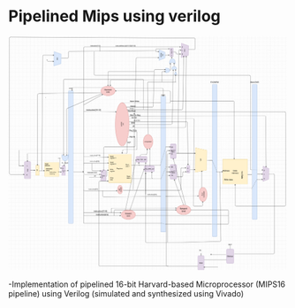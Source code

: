 # Pipelined Mips using verilog

![Pipelined Mips](./MIPS.png)

-Implementation of pipelined 16-bit Harvard-based Microprocessor (MIPS16 pipeline) using Verilog (simulated and synthesized using Vivado)
